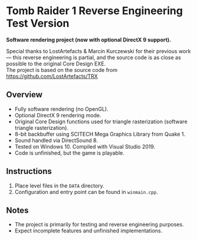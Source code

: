 # Tomb Raider 1 Reverse Engineering Test Version

**Software rendering project (now with optional DirectX 9 support).**

Special thanks to LostArtefacts & Marcin Kurczewski for their previous work — this reverse engineering is partial, and the source code is as close as possible to the original Core Design EXE.  
The project is based on the source code from <a href="https://github.com/LostArtefacts/TRX">https://github.com/LostArtefacts/TRX</a>

## Overview

- Fully software rendering (no OpenGL).  
- Optional DirectX 9 rendering mode.  
- Original Core Design functions used for triangle rasterization (software triangle rasterization).  
- 8-bit backbuffer using SCITECH Mega Graphics Library from Quake 1.  
- Sound handled via DirectSound 8.  
- Tested on Windows 10. Compiled with Visual Studio 2019.  
- Code is unfinished, but the game is playable.

## Instructions

1. Place level files in the `DATA` directory.  
2. Configuration and entry point can be found in `winmain.cpp`.

## Notes

- The project is primarily for testing and reverse engineering purposes.  
- Expect incomplete features and unfinished implementations.  
